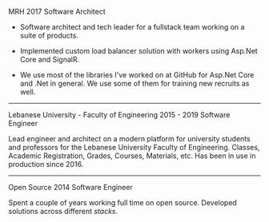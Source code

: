 MRH
2017
Software Architect

- Software architect and tech leader for a fullstack team working on a suite of products.

- Implemented custom load balancer solution with workers using Asp.Net Core and SignalR.

- We use most of the libraries I've worked on at GitHub for Asp.Net Core and .Net in general. We use some of them for training new recruits as well.

---

Lebanese University - Faculty of Engineering
2015 - 2019
Software Engineer

Lead engineer and architect on a modern platform for university students and professors for the Lebanese University Faculty of Engineering. Classes, Academic Registration, Grades, Courses, Materials, etc. Has been in use in production since 2016.

---

Open Source
2014
Software Engineer

Spent a couple of years working full time on open source. Developed solutions across different _stacks_.
